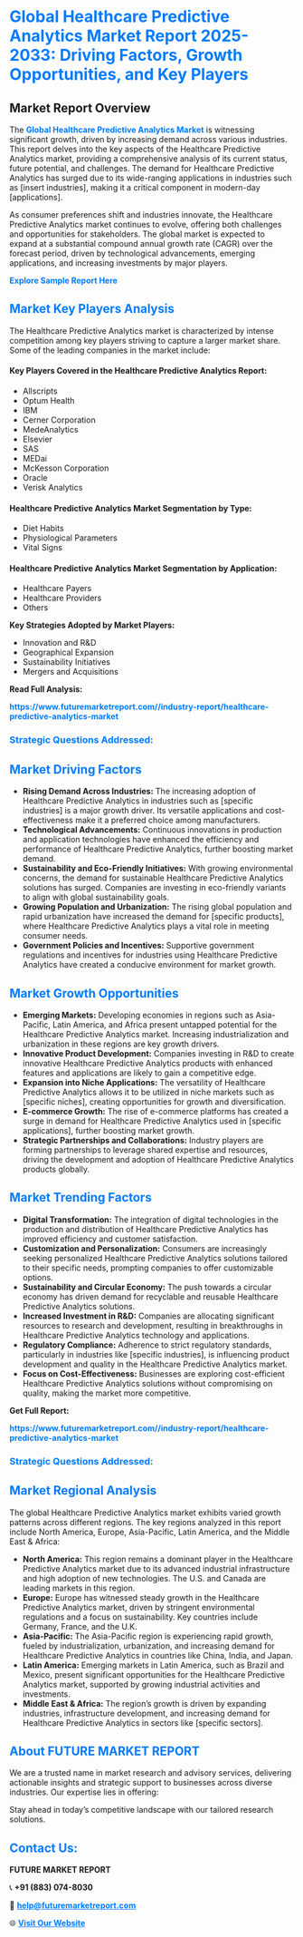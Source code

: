 <h1 style="color: #007BFF;">Global Healthcare Predictive Analytics Market Report 2025-2033: Driving Factors, Growth Opportunities, and Key Players</h1>

<section id="overview">
<h2>Market Report Overview</h2>
<p>The <a href="https://www.futuremarketreport.com//industry-report/healthcare-predictive-analytics-market" style="color: #007BFF; text-decoration: none;"><strong>Global Healthcare Predictive Analytics Market</strong></a> is witnessing significant growth, driven by increasing demand across various industries. This report delves into the key aspects of the Healthcare Predictive Analytics market, providing a comprehensive analysis of its current status, future potential, and challenges. The demand for Healthcare Predictive Analytics has surged due to its wide-ranging applications in industries such as [insert industries], making it a critical component in modern-day [applications].</p>
<p>As consumer preferences shift and industries innovate, the Healthcare Predictive Analytics market continues to evolve, offering both challenges and opportunities for stakeholders. The global market is expected to expand at a substantial compound annual growth rate (CAGR) over the forecast period, driven by technological advancements, emerging applications, and increasing investments by major players.</p>
</section>

<section id="overview">
<p><a href="https://www.futuremarketreport.com//request-sample/reportId=82687" style="color: #007BFF; text-decoration: none;"><strong>Explore Sample Report Here</strong></a></p>
</section>

<section id="key-players">
<h2 style="color: #007BFF;">Market Key Players Analysis</h2>
<p>The Healthcare Predictive Analytics market is characterized by intense competition among key players striving to capture a larger market share. Some of the leading companies in the market include:</p>
<h4>Key Players Covered in the Healthcare Predictive Analytics Report:</h4>
<ul><li>Allscripts</li><li>Optum Health</li><li>IBM</li><li>Cerner Corporation</li><li>MedeAnalytics</li><li>Elsevier</li><li>SAS</li><li>MEDai</li><li>McKesson Corporation</li><li>Oracle</li><li>Verisk Analytics</li></ul>
<h4>Healthcare Predictive Analytics Market Segmentation by Type:</h4>
<ul><li>Diet Habits</li><li>Physiological Parameters</li><li>Vital Signs</li></ul>

<h4>Healthcare Predictive Analytics Market Segmentation by Application:</h4>
<ul><li>Healthcare Payers</li><li>Healthcare Providers</li><li>Others</li></ul>
<p><strong>Key Strategies Adopted by Market Players:</strong></p>
<ul>
<li>Innovation and R&D</li>
<li>Geographical Expansion</li>
<li>Sustainability Initiatives</li>
<li>Mergers and Acquisitions</li>
</ul>
</section>

<section>
<p><strong>Read Full Analysis: </strong></p><a href="https://www.futuremarketreport.com//industry-report/healthcare-predictive-analytics-market" style="color: #007BFF; text-decoration: none;"><strong>https://www.futuremarketreport.com//industry-report/healthcare-predictive-analytics-market</strong></a>
<h3 style="color: #007BFF;">Strategic Questions Addressed:</h3>
</section>

<section id="driving-factors">
<h2 style="color: #007BFF;">Market Driving Factors</h2>
<ul>
<li><strong>Rising Demand Across Industries:</strong> The increasing adoption of Healthcare Predictive Analytics in industries such as [specific industries] is a major growth driver. Its versatile applications and cost-effectiveness make it a preferred choice among manufacturers.</li>
<li><strong>Technological Advancements:</strong> Continuous innovations in production and application technologies have enhanced the efficiency and performance of Healthcare Predictive Analytics, further boosting market demand.</li>
<li><strong>Sustainability and Eco-Friendly Initiatives:</strong> With growing environmental concerns, the demand for sustainable Healthcare Predictive Analytics solutions has surged. Companies are investing in eco-friendly variants to align with global sustainability goals.</li>
<li><strong>Growing Population and Urbanization:</strong> The rising global population and rapid urbanization have increased the demand for [specific products], where Healthcare Predictive Analytics plays a vital role in meeting consumer needs.</li>
<li><strong>Government Policies and Incentives:</strong> Supportive government regulations and incentives for industries using Healthcare Predictive Analytics have created a conducive environment for market growth.</li>
</ul>
</section>

<section id="growth-opportunities">
<h2 style="color: #007BFF;">Market Growth Opportunities</h2>
<ul>
<li><strong>Emerging Markets:</strong> Developing economies in regions such as Asia-Pacific, Latin America, and Africa present untapped potential for the Healthcare Predictive Analytics market. Increasing industrialization and urbanization in these regions are key growth drivers.</li>
<li><strong>Innovative Product Development:</strong> Companies investing in R&D to create innovative Healthcare Predictive Analytics products with enhanced features and applications are likely to gain a competitive edge.</li>
<li><strong>Expansion into Niche Applications:</strong> The versatility of Healthcare Predictive Analytics allows it to be utilized in niche markets such as [specific niches], creating opportunities for growth and diversification.</li>
<li><strong>E-commerce Growth:</strong> The rise of e-commerce platforms has created a surge in demand for Healthcare Predictive Analytics used in [specific applications], further boosting market growth.</li>
<li><strong>Strategic Partnerships and Collaborations:</strong> Industry players are forming partnerships to leverage shared expertise and resources, driving the development and adoption of Healthcare Predictive Analytics products globally.</li>
</ul>
</section>

<section id="trending-factors">
<h2 style="color: #007BFF;">Market Trending Factors</h2>
<ul>
<li><strong>Digital Transformation:</strong> The integration of digital technologies in the production and distribution of Healthcare Predictive Analytics has improved efficiency and customer satisfaction.</li>
<li><strong>Customization and Personalization:</strong> Consumers are increasingly seeking personalized Healthcare Predictive Analytics solutions tailored to their specific needs, prompting companies to offer customizable options.</li>
<li><strong>Sustainability and Circular Economy:</strong> The push towards a circular economy has driven demand for recyclable and reusable Healthcare Predictive Analytics solutions.</li>
<li><strong>Increased Investment in R&D:</strong> Companies are allocating significant resources to research and development, resulting in breakthroughs in Healthcare Predictive Analytics technology and applications.</li>
<li><strong>Regulatory Compliance:</strong> Adherence to strict regulatory standards, particularly in industries like [specific industries], is influencing product development and quality in the Healthcare Predictive Analytics market.</li>
<li><strong>Focus on Cost-Effectiveness:</strong> Businesses are exploring cost-efficient Healthcare Predictive Analytics solutions without compromising on quality, making the market more competitive.</li>
</ul>
</section>

<section>
<p><strong>Get Full Report: </strong></p><a href="https://www.futuremarketreport.com//industry-report/healthcare-predictive-analytics-market" style="color: #007BFF; text-decoration: none;"><strong>https://www.futuremarketreport.com//industry-report/healthcare-predictive-analytics-market</strong></a>
<h3 style="color: #007BFF;">Strategic Questions Addressed:</h3>
</section>


<section id="regional-analysis">
<h2 style="color: #007BFF;">Market Regional Analysis</h2>
<p>The global Healthcare Predictive Analytics market exhibits varied growth patterns across different regions. The key regions analyzed in this report include North America, Europe, Asia-Pacific, Latin America, and the Middle East & Africa:</p>
<ul>
<li><strong>North America:</strong> This region remains a dominant player in the Healthcare Predictive Analytics market due to its advanced industrial infrastructure and high adoption of new technologies. The U.S. and Canada are leading markets in this region.</li>
<li><strong>Europe:</strong> Europe has witnessed steady growth in the Healthcare Predictive Analytics market, driven by stringent environmental regulations and a focus on sustainability. Key countries include Germany, France, and the U.K.</li>
<li><strong>Asia-Pacific:</strong> The Asia-Pacific region is experiencing rapid growth, fueled by industrialization, urbanization, and increasing demand for Healthcare Predictive Analytics in countries like China, India, and Japan.</li>
<li><strong>Latin America:</strong> Emerging markets in Latin America, such as Brazil and Mexico, present significant opportunities for the Healthcare Predictive Analytics market, supported by growing industrial activities and investments.</li>
<li><strong>Middle East & Africa:</strong> The region’s growth is driven by expanding industries, infrastructure development, and increasing demand for Healthcare Predictive Analytics in sectors like [specific sectors].</li>
</ul>
</section>

<footer>
<h2 style="color: #007BFF;">About FUTURE MARKET REPORT</h2>
<p>We are a trusted name in market research and advisory services, delivering actionable insights and strategic support to businesses across diverse industries. Our expertise lies in offering:</p>

<p>Stay ahead in today’s competitive landscape with our tailored research solutions.</p>

<h2 style="color: #007BFF;">Contact Us:</h2>
<p><strong>FUTURE MARKET REPORT</strong></p>
<p>📞 <strong>+91 (883) 074-8030</strong></p>
<p>📧 <strong><a href="mailto:help@futuremarketreport.com" style="color: #007BFF;">help@futuremarketreport.com</a></strong></p>
<p>🌐 <strong><a href="https://www.futuremarketreport.com/" style="color: #007BFF;">Visit Our Website</a></strong></p>
</footer>